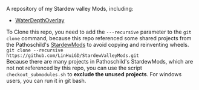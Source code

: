 A repository of my Stardew valley Mods, including:  
* [WaterDepthOverlay](WaterDepthOverlay)

To Clone this repo, you need to add the `---recursive` parameter to the `git clone` command, because this repo referenced some shared projects from the Pathoschild's [StardewMods](https://github.com/Pathoschild/StardewMods) to avoid copying and reinventing wheels.  
`git clone --recursive https://github.com/LinHuiGD/StardewValleyMods.git`  
Because there are many projects in Pathoschild's StardewMods, which are not not referenced by this repo, you can use the script `checkout_submodules.sh` to **exclude the unused projects**. For windows users, you can run it in git bash.